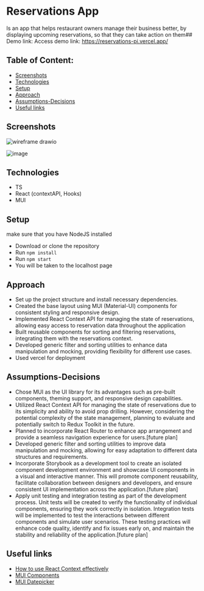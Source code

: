 # Reservations App
Is an app that helps restaurant owners manage
their business better, by displaying upcoming reservations,
so that they can take action on them## Demo link:
Access demo link: https://reservations-pi.vercel.app/

## Table of Content:

- [Screenshots](#screenshots)
- [Technologies](#technologies)
- [Setup](#setup)
- [Approach](#approach)
- [Assumptions-Decisions](#assumptions-decisions)
- [Useful links](#useful-links)

## Screenshots
![wireframe drawio](https://github.com/Eltantawye/reservations/assets/26147983/017fb6b3-1f34-4447-a2dc-a8f5b057a3e0)

![image](https://github.com/Eltantawye/reservations/assets/26147983/8d98cd0c-b0b0-4c60-838c-d1a03524dced)

## Technologies
- TS
- React (contextAPI, Hooks) 
- MUI

## Setup
make sure that you have NodeJS installed
- Download or clone the repository
- Run `npm install`
- Run `npm start`
- You will be taken to the localhost page

## Approach
- Set up the project structure and install necessary dependencies.
- Created the base layout using MUI (Material-UI) components for consistent styling and responsive design.
- Implemented React Context API for managing the state of reservations, allowing easy access to reservation data throughout the application
- Built reusable components for sorting and filtering reservations, integrating them with the reservations context.
- Developed generic filter and sorting utilities to enhance data manipulation and mocking, providing flexibility for different use cases.
- Used vercel for deployment 

## Assumptions-Decisions
- Chose MUI as the UI library for its advantages such as pre-built components, theming support, and responsive design capabilities.
- Utilized React Context API for managing the state of reservations due to its simplicity and ability to avoid prop drilling. However, considering the potential complexity of the state management, planning to evaluate and potentially switch to Redux Toolkit in the future.
- Planned to incorporate React Router to enhance app arrangement and provide a seamless navigation experience for users.[future plan]
- Developed generic filter and sorting utilities to improve data manipulation and mocking, allowing for easy adaptation to different data structures and requirements.
- Incorporate Storybook as a development tool to create an isolated component development environment and showcase UI components in a visual and interactive manner. This will promote component reusability, facilitate collaboration between designers and developers, and ensure consistent UI implementation across the application.[future plan]
- Apply unit testing and integration testing as part of the development process. Unit tests will be created to verify the functionality of individual components, ensuring they work correctly in isolation. Integration tests will be implemented to test the interactions between different components and simulate user scenarios. These testing practices will enhance code quality, identify and fix issues early on, and maintain the stability and reliability of the application.[future plan]

## Useful links
- [How to use React Context effectively](https://kentcdodds.com/blog/how-to-use-react-context-effectively)
- [MUI Components](https://mui.com/material-ui/all-components/)
- [MUI Datepicker](https://mui.com/x/react-date-pickers/date-picker/)

